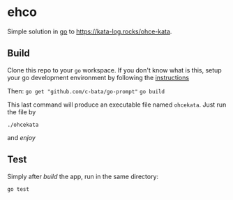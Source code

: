 # ehco 

Simple solution in [go](http://golang.org) to https://kata-log.rocks/ohce-kata.

## Build

Clone this repo to your `go` workspace. If you don't know what is this, setup your go development environment by following the [instructions](https://golang.org/doc/code.html)

Then:
`go get "github.com/c-bata/go-prompt"`
`go build`

This last command will produce an executable file named `ohcekata`. Just run the file by

`./ohcekata`

and _enjoy_

## Test
Simply after _build_ the app, run in the same directory:

`go test`
